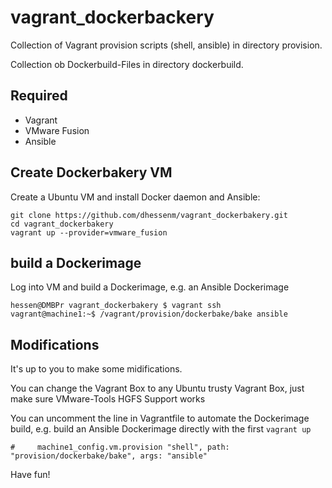 # vagrant_dockerbackery
Collection of Vagrant provision scripts (shell, ansible) in directory provision.

Collection ob Dockerbuild-Files in directory dockerbuild.

## Required
- Vagrant 
- VMware Fusion
- Ansible 

## Create Dockerbakery VM
Create a Ubuntu VM and install Docker daemon and Ansible:

```
git clone https://github.com/dhessenm/vagrant_dockerbakery.git
cd vagrant_dockerbakery
vagrant up --provider=vmware_fusion
```

## build a Dockerimage
Log into VM and build a Dockerimage, e.g. an Ansible Dockerimage

```
hessen@DMBPr vagrant_dockerbakery $ vagrant ssh
vagrant@machine1:~$ /vagrant/provision/dockerbake/bake ansible
```

## Modifications
It's up to you to make some midifications.

You can change the Vagrant Box to any Ubuntu trusty Vagrant Box, just make sure VMware-Tools HGFS Support works 

You can uncomment the line in Vagrantfile to automate the Dockerimage build, e.g. build an Ansible Dockerimage directly  with the first `vagrant up`
```
#     machine1_config.vm.provision "shell", path: "provision/dockerbake/bake", args: "ansible"
```

Have fun!






